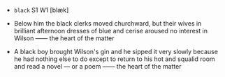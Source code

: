 - `black` S1 W1 [blæk]



-  Below him the black clerks moved churchward, but their wives in brilliant afternoon dresses of blue and cerise aroused no interest in Wilson —— the heart of the matter

-  A black boy brought Wilson's gin and he sipped it very slowly because he had nothing else to do except to return to his hot and squalid room and read a novel — or a poem —— the heart of the matter
